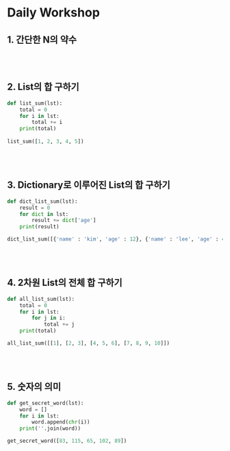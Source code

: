 # Daily Workshop

## 1. 간단한 N의 약수

<br>

<br>

## 2. List의 합 구하기

```py
def list_sum(lst):
    total = 0
    for i in lst:
        total += i
    print(total)
    
list_sum([1, 2, 3, 4, 5])
```

<br>

<br>

## 3. Dictionary로 이루어진 List의 합 구하기

```py
def dict_list_sum(lst):
    result = 0
    for dict in lst:
        result += dict['age']
    print(result)

dict_list_sum([{'name' : 'kim', 'age' : 12}, {'name' : 'lee', 'age' : 4}])

```

<br>

<br>

## 4. 2차원 List의 전체 합 구하기

```py
def all_list_sum(lst):
    total = 0
    for i in lst:
        for j in i:
            total += j
    print(total)

all_list_sum([[1], [2, 3], [4, 5, 6], [7, 8, 9, 10]])

```

<br>

<br>

## 5. 숫자의 의미

```py
def get_secret_word(lst):
    word = []
    for i in lst:
        word.append(chr(i))
    print(''.join(word))

get_secret_word([83, 115, 65, 102, 89])

```

